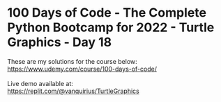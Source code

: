 # 100 Days of Code - The Complete Python Bootcamp for 2022 - Turtle Graphics - Day 18

These are my solutions for the course below:<br>
https://www.udemy.com/course/100-days-of-code/<br>
<br>
Live demo available at:<br>
https://replit.com/@vanquirius/TurtleGraphics<br>
